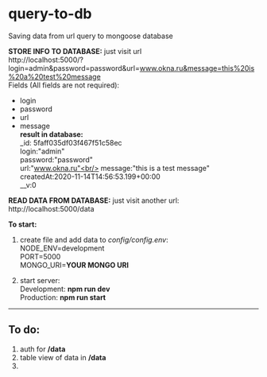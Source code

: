 # query-to-db
Saving data from url query to mongoose database

**STORE INFO TO DATABASE:** just visit url <br>
http://localhost:5000/?login=admin&password=password&url=www.okna.ru&message=this%20is%20a%20test%20message <br/>
Fields (All fields are not required):  
- login   
- password  
- url   
- message  
**result in database:**<br/>
  _id: 5faff035df03f467f51c58ec<br/>
  login:"admin"<br/>
  password:"password"<br/>
  url:"www.okna.ru"<br/>
  message:"this is a test message"<br/>
  createdAt:2020-11-14T14:56:53.199+00:00<br/>
  __v:0<br/>
  
**READ DATA FROM DATABASE:** just visit another url: <br>
http://localhost:5000/data

**To start:**<br/>
1) create file and add data to *config/config.env*:<br/>
  NODE_ENV=development<br/>
  PORT=5000<br/>
  MONGO_URI=**YOUR MONGO URI**<br/>

2) start server:<br/>
  Development: **npm run dev**<br/>
  Production: **npm run start**

--------------  
To do:  
-------------  
1) auth for **/data**   
2) table view of data in **/data**   
3) 
